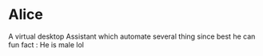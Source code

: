 # Alice
A virtual desktop Assistant which automate several thing since best he can fun fact : He is male lol
